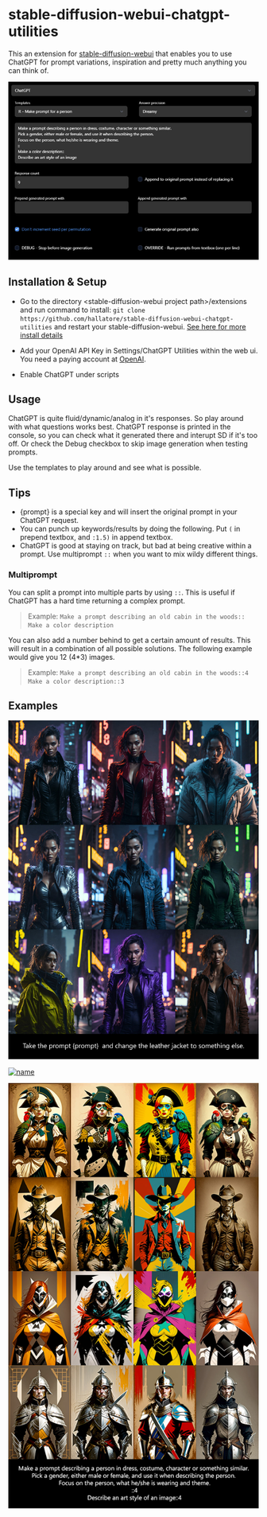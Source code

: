 # stable-diffusion-webui-chatgpt-utilities
This an extension for [stable-diffusion-webui](https://github.com/AUTOMATIC1111/stable-diffusion-webui) that enables you to use ChatGPT for prompt variations, inspiration and pretty much anything you can think of.

[![name](images/ui.jpg)](images/ui.jpg?raw=true)

## Installation & Setup

- Go to the directory \<stable-diffusion-webui project path\>/extensions and run command  to install: `git clone https://github.com/hallatore/stable-diffusion-webui-chatgpt-utilities` and restart your stable-diffusion-webui.
[See here for more install details](https://github.com/AUTOMATIC1111/stable-diffusion-webui/wiki/Extensions)

- Add your OpenAI API Key in Settings/ChatGPT Utilities within the web ui. You need a paying account at  [OpenAI](https://platform.openai.com/account/billing/overview).

- Enable ChatGPT under scripts

## Usage

ChatGPT is quite fluid/dynamic/analog in it's responses. So play around with what questions works best. ChatGPT response is printed in the console, so you can check what it generated there and interupt SD if it's too off. Or check the Debug checkbox to skip image generation when testing prompts.

Use the templates to play around and see what is possible.

## Tips

* {prompt} is a special key and will insert the original prompt in your ChatGPT request.
* You can punch up keywords/results by doing the following. Put `(` in prepend textbox, and `:1.5)` in append textbox.
* ChatGPT is good at staying on track, but bad at being creative within a prompt. Use multiprompt `::` when you want to mix wildy different things.

### Multiprompt

You can split a prompt into multiple parts by using `::`. 
This is useful if ChatGPT has a hard time returning a complex prompt.

> Example: `Make a prompt describing an old cabin in the woods:: Make a color description`

You can also add a number behind to get a certain amount of results. This will result in a combination of all possible solutions. 
The following example would give you 12 (4*3) images.

> Example: `Make a prompt describing an old cabin in the woods::4 Make a color description::3`

## Examples

[![name](images/change_color.jpg)](images/change_color.jpg?raw=true)

[![name](images/make_prompt.jpg)](images/make_prompt.jpg?raw=true)

[![name](images/multiprompt.jpg)](images/multiprompt.jpg?raw=true)